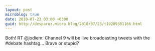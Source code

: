 ```yaml
---
layout: post
microblog: true
date: 2010-07-23 03:00 +0300
guid: http://desparoz.micro.blog/2010/07/23/t19289381166.html
---
```

Both! RT @jodiem: Channel 9 will be live broadcasting tweets with the #debate hashtag... Brave or stupid?
